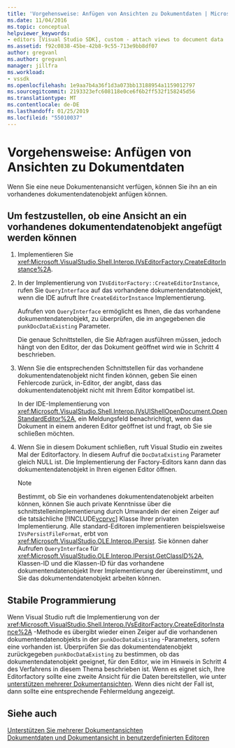 ```yaml
---
title: 'Vorgehensweise: Anfügen von Ansichten zu Dokumentdaten | Microsoft-Dokumentation'
ms.date: 11/04/2016
ms.topic: conceptual
helpviewer_keywords:
- editors [Visual Studio SDK], custom - attach views to document data
ms.assetid: f92c0838-45be-42b8-9c55-713e9bb8df07
author: gregvanl
ms.author: gregvanl
manager: jillfra
ms.workload:
- vssdk
ms.openlocfilehash: 1e9aa7b4a36f1d3a073bb13188954a1159012797
ms.sourcegitcommit: 2193323efc608118e0ce6f6b2ff532f158245d56
ms.translationtype: MT
ms.contentlocale: de-DE
ms.lasthandoff: 01/25/2019
ms.locfileid: "55010037"
---
```

# <a name="how-to-attach-views-to-document-data"></a>Vorgehensweise: Anfügen von Ansichten zu Dokumentdaten
Wenn Sie eine neue Dokumentenansicht verfügen, können Sie ihn an ein vorhandenes dokumentendatenobjekt anfügen können.  
  
## <a name="to-determine-if-you-can-attach-a-view-to-an-existing-document-data-object"></a>Um festzustellen, ob eine Ansicht an ein vorhandenes dokumentendatenobjekt angefügt werden können  
  
1. Implementieren Sie <xref:Microsoft.VisualStudio.Shell.Interop.IVsEditorFactory.CreateEditorInstance%2A>.  
  
2. In der Implementierung von `IVsEditorFactory::CreateEditorInstance`, rufen Sie `QueryInterface` auf das vorhandene dokumentendatenobjekt, wenn die IDE aufruft Ihre `CreateEditorInstance` Implementierung.  
  
    Aufrufen von `QueryInterface` ermöglicht es Ihnen, die das vorhandene dokumentendatenobjekt, zu überprüfen, die im angegebenen die `punkDocDataExisting` Parameter.  
  
    Die genaue Schnittstellen, die Sie Abfragen ausführen müssen, jedoch hängt von den Editor, der das Dokument geöffnet wird wie in Schritt 4 beschrieben.  
  
3. Wenn Sie die entsprechenden Schnittstellen für das vorhandene dokumentendatenobjekt nicht finden können, geben Sie einen Fehlercode zurück, in-Editor, der angibt, dass das dokumentendatenobjekt nicht mit Ihrem Editor kompatibel ist.  
  
    In der IDE-Implementierung von <xref:Microsoft.VisualStudio.Shell.Interop.IVsUIShellOpenDocument.OpenStandardEditor%2A>, ein Meldungsfeld benachrichtigt, wenn das Dokument in einem anderen Editor geöffnet ist und fragt, ob Sie sie schließen möchten.  
  
4. Wenn Sie in diesem Dokument schließen, ruft Visual Studio ein zweites Mal der Editorfactory. In diesem Aufruf die `DocDataExisting` Parameter gleich NULL ist. Die Implementierung der Factory-Editors kann dann das dokumentendatenobjekt in Ihren eigenen Editor öffnen.  
  
   > [!NOTE]
   >  Bestimmt, ob Sie ein vorhandenes dokumentendatenobjekt arbeiten können, können Sie auch private Kenntnisse über die schnittstellenimplementierung durch Umwandeln der einen Zeiger auf die tatsächliche [!INCLUDE[vcprvc](../code-quality/includes/vcprvc_md.md)] Klasse Ihrer privaten Implementierung. Alle standard-Editoren implementieren beispielsweise `IVsPersistFileFormat`, erbt von <xref:Microsoft.VisualStudio.OLE.Interop.IPersist>. Sie können daher Aufrufen `QueryInterface` für <xref:Microsoft.VisualStudio.OLE.Interop.IPersist.GetClassID%2A>, Klassen-ID und die Klassen-ID für das vorhandene dokumentendatenobjekt Ihrer Implementierung der übereinstimmt, und Sie das dokumentendatenobjekt arbeiten können.  
  
## <a name="robust-programming"></a>Stabile Programmierung  
 Wenn Visual Studio ruft die Implementierung von der <xref:Microsoft.VisualStudio.Shell.Interop.IVsEditorFactory.CreateEditorInstance%2A> -Methode es übergibt wieder einen Zeiger auf die vorhandenen dokumentendatenobjekts in der `punkDocDataExisting` -Parameters, sofern eine vorhanden ist. Überprüfen Sie das dokumentendatenobjekt zurückgegeben `punkDocDataExisting` zu bestimmen, ob das dokumentendatenobjekt geeignet, für den Editor, wie im Hinweis in Schritt 4 des Verfahrens in diesem Thema beschrieben ist. Wenn es eignet sich, Ihre Editorfactory sollte eine zweite Ansicht für die Daten bereitstellen, wie unter [unterstützen mehrerer Dokumentansichten](../extensibility/supporting-multiple-document-views.md). Wenn dies nicht der Fall ist, dann sollte eine entsprechende Fehlermeldung angezeigt.  
  
## <a name="see-also"></a>Siehe auch  
 [Unterstützen Sie mehrerer Dokumentansichten](../extensibility/supporting-multiple-document-views.md)   
 [Dokumentdaten und Dokumentansicht in benutzerdefinierten Editoren](../extensibility/document-data-and-document-view-in-custom-editors.md)